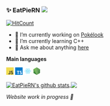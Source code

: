 ### ✨ EatPieRN <img src="https://media.giphy.com/media/hvRJCLFzcasrR4ia7z/giphy.gif" width="20px">

[![HitCount](http://hits.dwyl.com/eatpiern/simplebin.svg)](http://hits.dwyl.com/eatpiern/simplebin)



- 🔭 I’m currently working on [Pokélook](https://github.com/eatpiern/pokelook)
- 🌱 I’m currently learning C++
- 💬 Ask me about anything [here](https://github.com/eatpiern/eatpiern/issues)

**Main languages**

<code><img height="20" src="https://raw.githubusercontent.com/github/explore/80688e429a7d4ef2fca1e82350fe8e3517d3494d/topics/javascript/javascript.png"></code>
<code><img height="20" src="https://raw.githubusercontent.com/github/explore/80688e429a7d4ef2fca1e82350fe8e3517d3494d/topics/typescript/typescript.png"></code>
<code><img height="20" src="https://raw.githubusercontent.com/github/explore/80688e429a7d4ef2fca1e82350fe8e3517d3494d/topics/react/react.png"></code>
<code><img height="20" src="https://raw.githubusercontent.com/github/explore/80688e429a7d4ef2fca1e82350fe8e3517d3494d/topics/nodejs/nodejs.png"></code>  

<a href="https://github.com/eatpiern/">
  <img align="center" src="https://github-readme-stats.vercel.app/api?username=eatpiern&show_icons=true&include_all_commits=true&theme=material-palenight" alt="EatPieRN's github stats" />
</a>

<a href="https://github.com/eatpiern">
  <img align="center" src="https://github-readme-stats.vercel.app/api/top-langs/?username=eatpiern&theme=material-palenight" />
</a>  

  *Website work in progress 🤫*
